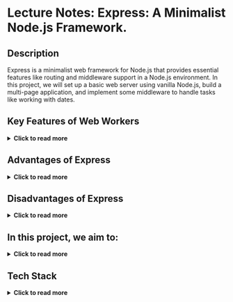 # 	Lecture Notes: Express: A Minimalist Node.js Framework.


## Description
Express is a minimalist web framework for Node.js that provides essential features like routing and middleware support in a Node.js environment.
In this project, we will set up a basic web server using vanilla Node.js, build a multi-page application, and implement some middleware to handle tasks like working with dates.

## Key Features of Web Workers

<details>
  <summary><strong>Click to read more</strong></summary>

  - **Simple Setup:**  Express is easy to install and configure, making it a great choice for lightweight applications.
  - **Middleware Support:**  It offers support for middleware, allowing you to handle requests and responses more efficiently by layering different functionalities.
  - **Routing:** Express simplifies the handling of multiple routes in an organized manner.
  - **Asynchronous Performance:** Non-blocking behavior ensures that the server can handle multiple requests efficiently.
  - **Built on Top of Node.js:** It leverages the power of Node.js without interfering with its core, providing a flexible environment for developers.


</details>

## Advantages of Express
<details>
  <summary><strong>Click to read more</strong></summary>

1. **Ease of Setup:** It’s quick and simple to get started with, making it ideal for small and scalable projects alike.
2. **Middleware Support:** The middleware system allows for better control over how requests are handled and processed.
3. **Routing:** Express simplifies the handling of multiple routes in an organized manner.
4. **Asynchronous Performance:** Non-blocking behavior ensures that the server can handle multiple requests efficiently.
5. **Scalability:** It has a large and active ecosystem with many third-party modules that can easily be integrated.
</details>

## Disadvantages of Express

<details>
  <summary><strong>Click to read more</strong></summary>

1. **No Built-in Features:** Unlike some other frameworks, Express doesn’t come with a lot of features out of the box, which means you need to build or integrate them manually.
2. **No Built-in Database Support:** : Express doesn’t include a database system, so you need to manage databases separately, for instance, by using Node.js with a database like MongoDB, MySQL, or PostgreSQL.

</details>


## In this project, we aim to:

<details>
  <summary><strong>Click to read more</strong></summary>

- **Set up a basic web server using Node.js.** 
- **Build a multi-page application with various routes.** 
- **Implement middleware to handle tasks like managing date information.** 
</details>

## Tech Stack

<details>
  <summary><strong>Click to read more</strong></summary>
	
- **Node.js:**  As the runtime environment.
- **Express:** Express: For handling routing, middleware, and server-side logic.
</details>








